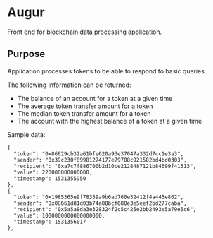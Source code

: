 # Augur

Front end for blockchain data processing application.

## Purpose

Application processes tokens to be able to respond to basic queries.

The following information can be returned:

- The balance of an account for a token at a given time
- The average token transfer amount for a token
- The median token transfer amount for a token
- The account with the highest balance of a token at a given time

Sample data:

```
{
  "token": "0x86629cb32a61bfe620a93e37047a332d7cc1e3a3",
  "sender": "0x39c230f89981274177e79708c921582bd4bd0303",
  "recipient": "0xa7c7f886700b2d10ce2128487121b84699f41513",
  "value": 220000000000000,
  "timestamp": 1531355950
},
{
  "token": "0x1985365e9f78359a9b6ad760e32412f4a445e862",
  "sender": "0x08661d81d03b74a88bcf680e3e5eef2bd277caba",
  "recipient": "0x5a5a8da3e328324f2c5c425e2bb2493e5a79e5c6",
  "value": 1000000000000000000,
  "timestamp": 1531356017
},
```
